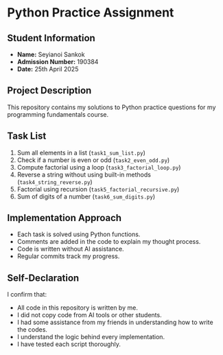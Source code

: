 # Python Practice Assignment

## Student Information
- **Name:** Seyianoi Sankok
- **Admission Number:** 190384
- **Date:** 25th April 2025

## Project Description
This repository contains my solutions to Python practice questions for my programming fundamentals course.

## Task List
1. Sum all elements in a list (`task1_sum_list.py`)
2. Check if a number is even or odd (`task2_even_odd.py`)
3. Compute factorial using a loop (`task3_factorial_loop.py`)
4. Reverse a string without using built-in methods (`task4_string_reverse.py`)
5. Factorial using recursion (`task5_factorial_recursive.py`)
6. Sum of digits of a number (`task6_sum_digits.py`)

## Implementation Approach
- Each task is solved using Python functions.
- Comments are added in the code to explain my thought process.
- Code is written without AI assistance.
- Regular commits track my progress.
  
## Self-Declaration
I confirm that:
- All code in this repository is written by me.
- I did not copy code from AI tools or other students.
- I had some assistance from my friends in understanding how to write the codes.
- I understand the logic behind every implementation.
- I have tested each script thoroughly.
  
